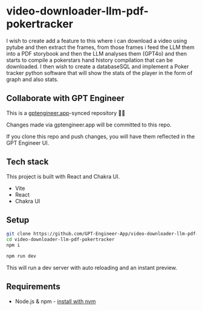 # video-downloader-llm-pdf-pokertracker

I wish to create add a feature to this where i can download a video using pytube and then extract the frames, from those frames i feed the LLM them into a PDF storybook and then the LLM analyses them (GPT4o) and then starts to compile a pokerstars hand history compilation that can be downloaded. I then wish to create a databaseSQL and implement a Poker tracker python software that will show the stats of the player in the form of graph and also stats.

## Collaborate with GPT Engineer

This is a [gptengineer.app](https://gptengineer.app)-synced repository 🌟🤖

Changes made via gptengineer.app will be committed to this repo.

If you clone this repo and push changes, you will have them reflected in the GPT Engineer UI.

## Tech stack

This project is built with React and Chakra UI.

- Vite
- React
- Chakra UI

## Setup

```sh
git clone https://github.com/GPT-Engineer-App/video-downloader-llm-pdf-pokertracker.git
cd video-downloader-llm-pdf-pokertracker
npm i
```

```sh
npm run dev
```

This will run a dev server with auto reloading and an instant preview.

## Requirements

- Node.js & npm - [install with nvm](https://github.com/nvm-sh/nvm#installing-and-updating)

